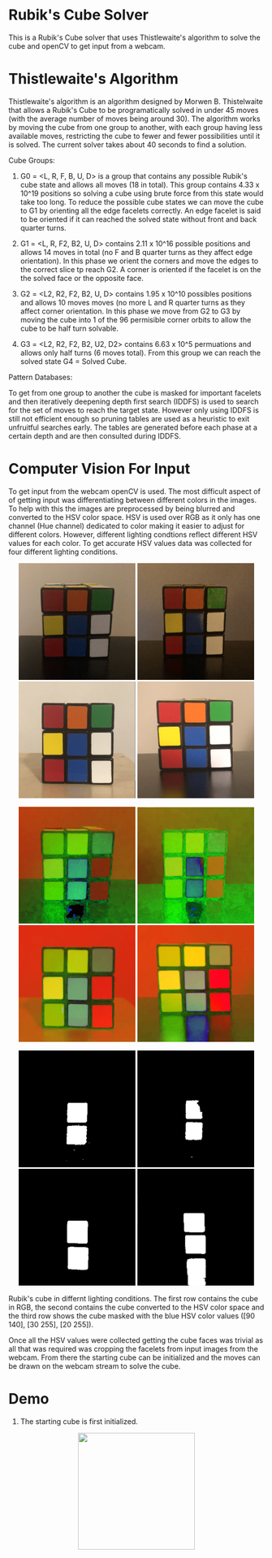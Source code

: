 # Rubik's Cube Solver
This is a Rubik's Cube solver that uses Thistlewaite's algorithm to solve the cube and openCV to get input from a webcam.

# Thistlewaite's Algorithm
Thistlewaite's algorithm is an algorithm designed by Morwen B. Thistelwaite that allows a Rubik's Cube to be programatically solved in under 45 moves (with the average number of moves being around 30). The algorithm works by moving the cube from one group to another, with each group having less available moves, restricting the cube to fewer and fewer possibilities until it is solved. The current solver takes about 40 seconds to find a solution.

Cube Groups:

1) G0 = <L, R, F, B, U, D> is a group that contains any possible Rubik's cube state and allows all moves (18 in total). This group contains 4.33 x 10^19 positions so solving a cube using brute force from this state would take too long. To reduce the possible cube states we can move the cube to G1 by orienting all the edge facelets correctly. An edge facelet is said to be oriented if it can reached the solved state without front and back quarter turns.

2) G1 = <L, R, F2, B2, U, D> contains 2.11 x 10^16 possible positions and allows 14 moves in total (no F and B quarter turns as they affect edge orientation). In this phase we orient the corners and move the edges to the correct slice tp reach G2. A corner is oriented if the facelet is on the the solved face or the opposite face.

3) G2 = <L2, R2, F2, B2, U, D> contains 1.95 x 10^10 possibles positions and allows 10 moves moves (no more L and R quarter turns as they affect corner orientation. In this phase we move from G2 to G3 by moving the cube into 1 of the 96 permisible corner orbits to allow the cube to be half turn solvable.

4) G3 = <L2, R2, F2, B2, U2, D2> contains 6.63 x 10^5 permuations and allows only half turns (6 moves total). From this group we can reach the solved state G4 = Solved Cube.

Pattern Databases:

To get from one group to another the cube is masked for important facelets and then iteratively deepening depth first search (IDDFS) is used to search for the set of moves to reach the target state. However only using IDDFS is still not efficient enough so pruning tables are used as a heuristic to exit unfruitful searches early. The tables are generated before each phase at a certain depth and are then consulted during IDDFS. 

# Computer Vision For Input
To get input from the webcam openCV is used. The most difficult aspect of of getting input was differentiating between different colors in the images. To help with this the images are preprocessed by being blurred and converted to the HSV color space. HSV is used over RGB as it only has one channel (Hue channel) dedicated to color making it easier to adjust for different colors. However, different lighting condtions reflect different HSV values for each color. To get accurate HSV values data was collected for four different lighting conditions. 

<p align="center">
  <img width="230" height="230" src="https://github.com/Hamoudi0427/Rubiks_solver/blob/master/Test_Demo/dark.png">
  <img width="230" height="230" src="https://github.com/Hamoudi0427/Rubiks_solver/blob/master/Test_Demo/regular.png">
  <img width="230" height="230" src="https://github.com/Hamoudi0427/Rubiks_solver/blob/master/Test_Demo/bright.png">
  <img width="230" height="230" src="https://github.com/Hamoudi0427/Rubiks_solver/blob/master/Test_Demo/very_bright.png">
</p>


<p align="center">
  <img width="230" height="230" src="https://github.com/Hamoudi0427/Rubiks_solver/blob/master/Test_Demo/dark_HSV.png">
  <img width="230" height="230" src="https://github.com/Hamoudi0427/Rubiks_solver/blob/master/Test_Demo/regular_HSV.png">
  <img width="230" height="230" src="https://github.com/Hamoudi0427/Rubiks_solver/blob/master/Test_Demo/bright_HSV.png">
  <img width="230" height="230" src="https://github.com/Hamoudi0427/Rubiks_solver/blob/master/Test_Demo/very_bright_HSV.png">
</p>


<p align="center">
  <img width="230" height="230" src="https://github.com/Hamoudi0427/Rubiks_solver/blob/master/Test_Demo/dark_mask.png">
  <img width="230" height="230" src="https://github.com/Hamoudi0427/Rubiks_solver/blob/master/Test_Demo/regular_mask.png">
  <img width="230" height="230" src="https://github.com/Hamoudi0427/Rubiks_solver/blob/master/Test_Demo/bright_mask.png">
  <img width="230" height="230" src="https://github.com/Hamoudi0427/Rubiks_solver/blob/master/Test_Demo/very_bright_mask.png">
</p>

Rubik's cube in differnt lighting conditions. The first row contains the cube in RGB, the second contains the cube converted to the HSV color space and the third row shows the cube masked with the blue HSV color values ([90 140], [30 255], [20 255]).

Once all the HSV values were collected getting the cube faces was trivial as all that was required was cropping the facelets from input images from the webcam. From there the starting cube can be initialized and the moves can be drawn on the webcam stream to solve the cube.

# Demo
1) The starting cube is first initialized.

<p align="center">
  <img width="230" height="230" src="https://github.com/Hamoudi0427/Rubiks_solver/blob/master/Test_Demo/init_cube.gif">
</p>
